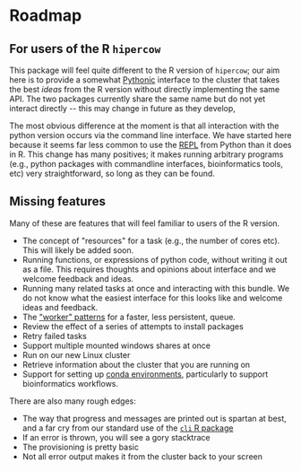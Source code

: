 # Roadmap

## For users of the R `hipercow`

This package will feel quite different to the R version of `hipercow`; our aim here is to provide a somewhat [Pythonic](https://blog.startifact.com/posts/what-is-pythonic/) interface to the cluster that takes the best *ideas* from the R version without directly implementing the same API.  The two packages currently share the same name but do not yet interact directly -- this may change in future as they develop,

The most obvious difference at the moment is that all interaction with the python version occurs via the command line interface.  We have started here because it seems far less common to use the [REPL](https://en.wikipedia.org/wiki/Read%E2%80%93eval%E2%80%93print_loop) from Python than it does in R.  This change has many positives; it makes running arbitrary programs (e.g., python packages with commandline interfaces, bioinformatics tools, etc) very straightforward, so long as they can be found.

## Missing features

Many of these are features that will feel familiar to users of the R version.

* The concept of "resources" for a task (e.g., the number of cores etc).  This will likely be added soon.
* Running functions, or expressions of python code, without writing it out as a file.  This requires thoughts and opinions about interface and we welcome feedback and ideas.
* Running many related tasks at once and interacting with this bundle.  We do not know what the easiest interface for this looks like and welcome ideas and feedback.
* The ["worker" patterns](https://mrc-ide.github.io/hipercow/articles/workers.html) for a faster, less persistent, queue.
* Review the effect of a series of attempts to install packages
* Retry failed tasks
* Support multiple mounted windows shares at once
* Run on our new Linux cluster
* Retrieve information about the cluster that you are running on
* Support for setting up [conda environments](https://docs.conda.io/projects/conda/en/latest/user-guide/tasks/manage-environments.html), particularly to support bioinformatics workflows.

There are also many rough edges:

* The way that progress and messages are printed out is spartan at best, and a far cry from our standard use of the [`cli` R package](https://github.com/r-lib/cli)
* If an error is thrown, you will see a gory stacktrace
* The provisioning is pretty basic
* Not all error output makes it from the cluster back to your screen
